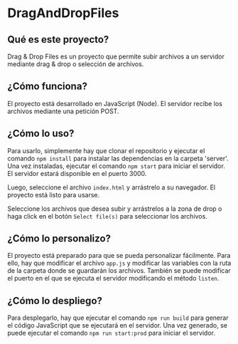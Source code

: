 # DragAndDropFiles

## Qué es este proyecto?
Drag & Drop Files es un proyecto que permite subir archivos a un servidor mediante drag & drop o selección de archivos.

## ¿Cómo funciona?
El proyecto está desarrollado en JavaScript (Node). El servidor recibe los archivos mediante una petición POST.

## ¿Cómo lo uso?
Para usarlo, simplemente hay que clonar el repositorio y ejecutar el comando `npm install` para instalar las dependencias en la carpeta 'server'. Una vez instaladas, ejecutar el comando `npm start` para iniciar el servidor. El servidor estará disponible en el puerto 3000.

Luego, seleccione el archivo `index.html` y arrástrelo a su navegador. El proyecto está listo para usarse.

Seleccione los archivos que desea subir y arrástrelos a la zona de drop o haga click en el botón `Select file(s)` para seleccionar los archivos.

## ¿Cómo lo personalizo?
El proyecto está preparado para que se pueda personalizar fácilmente. Para ello, hay que modificar el archivo `app.js` y modificar las variables con la ruta de la carpeta donde se guardarán los archivos. También se puede modificar el puerto en el que se ejecuta el servidor modificando el método `listen`.

## ¿Cómo lo despliego?
Para desplegarlo, hay que ejecutar el comando `npm run build` para generar el código JavaScript que se ejecutará en el servidor. Una vez generado, se puede ejecutar el comando `npm run start:prod` para iniciar el servidor.